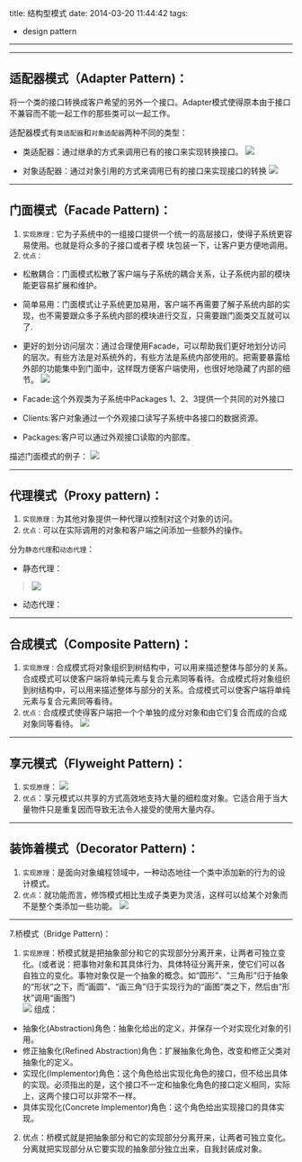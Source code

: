 ﻿title: 结构型模式
date: 2014-03-20 11:44:42
tags:
- design pattern
---

--------
## 适配器模式（Adapter Pattern)：
将一个类的接口转换成客户希望的另外一个接口。Adapter模式使得原本由于接口不兼容而不能一起工作的那些类可以一起工作。    

适配器模式有`类适配器`和`对象适配器`两种不同的类型：    
* 类适配器：通过继承的方式来调用已有的接口来实现转换接口。
![](/imgs/lspq.png)

* 对象适配器：通过对象引用的方式来调用已有的接口来实现接口的转换
![](/imgs/dxspq.png)



----------
## 门面模式（Facade Pattern)：  
1. `实现原理：`它为子系统中的一组接口提供一个统一的高层接口，使得子系统更容易使用。也就是将众多的子接口或者子模	块包装一下，让客户更方便地调用。
2. `优点：`
  * 松散耦合：门面模式松散了客户端与子系统的耦合关系，让子系统内部的模块能更容易扩展和维护。
  * 简单易用：门面模式让子系统更加易用，客户端不再需要了解子系统内部的实现，也不需要跟众多子系统内部的模块进行交互，只需要跟门面类交互就可以了.
  * 更好的划分访问层次：通过合理使用Facade，可以帮助我们更好地划分访问的层次。有些方法是对系统外的，有些方法是系统内部使用的。把需要暴露给外部的功能集中到门面中，这样既方便客户端使用，也很好地隐藏了内部的细节。
![](/imgs/mmms.png)

  * Facade:这个外观类为子系统中Packages 1、2、3提供一个共同的对外接口
  * Clients:客户对象通过一个外观接口读写子系统中各接口的数据资源。
  * Packages:客户可以通过外观接口读取的内部库。

描述门面模式的例子：
![](/imgs/mmmslz.png)

----------
## 代理模式（Proxy pattern)：
1. `实现原理：`为其他对象提供一种代理以控制对这个对象的访问。
2. `优点：`可以在实际调用的对象和客户端之间添加一些额外的操作。

分为`静态代理`和`动态代理`：
* 静态代理：
>![](/imgs/jtdl.png)
* 动态代理：

----------
## 合成模式（Composite Pattern)：
1. `实现原理：`合成模式将对象组织到树结构中，可以用来描述整体与部分的关系。合成模式可以使客户端将单纯元素与复合元素同等看待。合成模式将对象组织到树结构中，可以用来描述整体与部分的关系。合成模式可以使客户端将单纯元素与复合元素同等看待。
2. `优点：`合成模式使得客户端把一个个单独的成分对象和由它们复合而成的合成对象同等看待。
![](/imgs/hcms.png)

---------
## 享元模式（Flyweight Pattern)：
1. `实现原理`：
![](/imgs/xyms.png)
2. `优点`：享元模式以共享的方式高效地支持大量的细粒度对象。它适合用于当大量物件只是重复因而导致无法令人接受的使用大量内存。



----------
## 装饰着模式（Decorator Pattern)：
1. `实现原理`：是面向对象编程领域中，一种动态地往一个类中添加新的行为的设计模式。
2. `优点`：就功能而言，修饰模式相比生成子类更为灵活，这样可以给某个对象而不是整个类添加一些功能。
![](/imgs/zsz.jpg)



----------
7.桥模式（Bridge Pattern)：
1. `实现原理`：桥模式就是把抽象部分和它的实现部分分离开来，让两者可独立变化。(或者说：把事物对象和其具体行为、具体特征分离开来，使它们可以各自独立的变化。事物对象仅是一个抽象的概念。如“圆形”、“三角形”归于抽象的“形状”之下，而“画圆”、“画三角”归于实现行为的“画图”类之下，然后由“形状”调用“画图”)      
![](/imgs/qjms.jpg)
  组成：
  * 抽象化(Abstraction)角色：抽象化给出的定义，并保存一个对实现化对象的引用。
  * 修正抽象化(Refined Abstraction)角色：扩展抽象化角色，改变和修正父类对抽象化的定义。
  * 实现化(Implementor)角色：这个角色给出实现化角色的接口，但不给出具体的实现。必须指出的是，这个接口不一定和抽象化角色的接口定义相同，实际上，这两个接口可以非常不一样。
  * 具体实现化(Concrete Implementor)角色：这个角色给出实现接口的具体实现。
2. 优点：桥模式就是把抽象部分和它的实现部分分离开来，让两者可独立变化。分离就把实现部分从它要实现的抽象部分独立出来，自我封装成对象。
